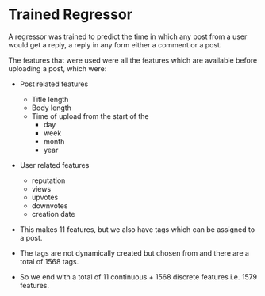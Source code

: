# Trained Regressor

A regressor was trained to predict the time in which any post from a user would get a reply, a reply in any form either a comment or a post.

The features that were used were all the features which are available before uploading a post, which were:
* Post related features
    * Title length
    * Body length
    * Time of upload from the start of the
        * day
        * week
        * month
        * year
* User related features
    * reputation
    * views
    * upvotes
    * downvotes
    * creation date

* This makes 11 features, but we also have tags which can be assigned to a post.
* The tags are not dynamically created but chosen from and there are a total of 1568 tags.
* So we end with a total of 11 continuous + 1568 discrete features i.e. 1579 features.

